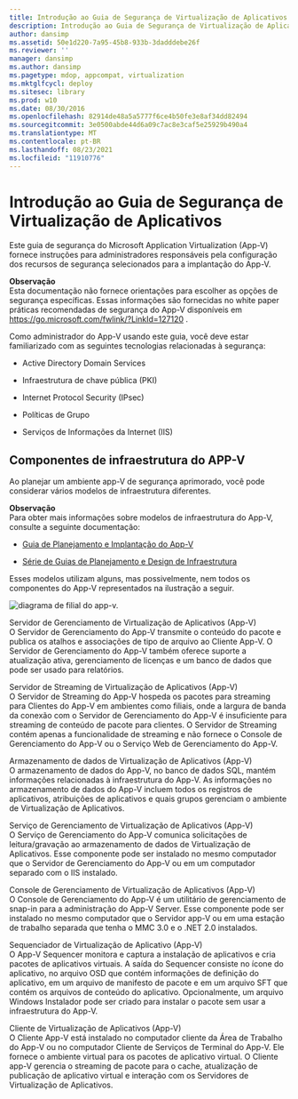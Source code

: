 ```yaml
---
title: Introdução ao Guia de Segurança de Virtualização de Aplicativos
description: Introdução ao Guia de Segurança de Virtualização de Aplicativos
author: dansimp
ms.assetid: 50e1d220-7a95-45b8-933b-3dadddebe26f
ms.reviewer: ''
manager: dansimp
ms.author: dansimp
ms.pagetype: mdop, appcompat, virtualization
ms.mktglfcycl: deploy
ms.sitesec: library
ms.prod: w10
ms.date: 08/30/2016
ms.openlocfilehash: 82914de48a5a5777f6ce4b50fe3e8af34dd82494
ms.sourcegitcommit: 3e0500abde44d6a09c7ac8e3caf5e25929b490a4
ms.translationtype: MT
ms.contentlocale: pt-BR
ms.lasthandoff: 08/23/2021
ms.locfileid: "11910776"
---
```

# <a name="introduction-to-the-application-virtualization-security-guide"></a>Introdução ao Guia de Segurança de Virtualização de Aplicativos


Este guia de segurança do Microsoft Application Virtualization (App-V) fornece instruções para administradores responsáveis pela configuração dos recursos de segurança selecionados para a implantação do App-V.

**Observação**  
Esta documentação não fornece orientações para escolher as opções de segurança específicas. Essas informações são fornecidas no white paper práticas recomendadas de segurança do App-V disponíveis em <https://go.microsoft.com/fwlink/?LinkId=127120> .

 

Como administrador do App-V usando este guia, você deve estar familiarizado com as seguintes tecnologias relacionadas à segurança:

-   Active Directory Domain Services

-   Infraestrutura de chave pública (PKI)

-   Internet Protocol Security (IPsec)

-   Políticas de Grupo

-   Serviços de Informações da Internet (IIS)

## <a name="app-v-infrastructure-components"></a>Componentes de infraestrutura do APP-V


Ao planejar um ambiente app-V de segurança aprimorado, você pode considerar vários modelos de infraestrutura diferentes.

**Observação**  
Para obter mais informações sobre modelos de infraestrutura do App-V, consulte a seguinte documentação:

-   [Guia de Planejamento e Implantação do App-V](https://go.microsoft.com/fwlink/?LinkId=122063)

-   [Série de Guias de Planejamento e Design de Infraestrutura](https://go.microsoft.com/fwlink/?LinkId=151986)

 

Esses modelos utilizam alguns, mas possivelmente, nem todos os componentes do App-V representados na ilustração a seguir.

![diagrama de filial do app-v.](images/appvbranchoffices.gif)

<a href="" id="application-virtualization--app-v--management-server"></a>Servidor de Gerenciamento de Virtualização de Aplicativos (App-V)  
O Servidor de Gerenciamento do App-V transmite o conteúdo do pacote e publica os atalhos e associações de tipo de arquivo ao Cliente App-V. O Servidor de Gerenciamento do App-V também oferece suporte a atualização ativa, gerenciamento de licenças e um banco de dados que pode ser usado para relatórios.

<a href="" id="application-virtualization--app-v--streaming-server"></a>Servidor de Streaming de Virtualização de Aplicativos (App-V)  
O Servidor de Streaming do App-V hospeda os pacotes para streaming para Clientes do App-V em ambientes como filiais, onde a largura de banda da conexão com o Servidor de Gerenciamento do App-V é insuficiente para streaming de conteúdo de pacote para clientes. O Servidor de Streaming contém apenas a funcionalidade de streaming e não fornece o Console de Gerenciamento do App-V ou o Serviço Web de Gerenciamento do App-V.

<a href="" id="application-virtualization--app-v--data-store"></a>Armazenamento de dados de Virtualização de Aplicativos (App-V)  
O armazenamento de dados do App-V, no banco de dados SQL, mantém informações relacionadas à infraestrutura do App-V. As informações no armazenamento de dados do App-V incluem todos os registros de aplicativos, atribuições de aplicativos e quais grupos gerenciam o ambiente de Virtualização de Aplicativos.

<a href="" id="application-virtualization--app-v--management-service"></a>Serviço de Gerenciamento de Virtualização de Aplicativos (App-V)  
O Serviço de Gerenciamento do App-V comunica solicitações de leitura/gravação ao armazenamento de dados de Virtualização de Aplicativos. Esse componente pode ser instalado no mesmo computador que o Servidor de Gerenciamento do App-V ou em um computador separado com o IIS instalado.

<a href="" id="application-virtualization--app-v--management-console"></a>Console de Gerenciamento de Virtualização de Aplicativos (App-V)  
O Console de Gerenciamento do App-V é um utilitário de gerenciamento de snap-in para a administração do App-V Server. Esse componente pode ser instalado no mesmo computador que o Servidor app-V ou em uma estação de trabalho separada que tenha o MMC 3.0 e o .NET 2.0 instalados.

<a href="" id="application-virtualization--app-v--sequencer"></a>Sequenciador de Virtualização de Aplicativo (App-V)  
O App-V Sequencer monitora e captura a instalação de aplicativos e cria pacotes de aplicativos virtuais. A saída do Sequencer consiste no ícone do aplicativo, no arquivo OSD que contém informações de definição do aplicativo, em um arquivo de manifesto de pacote e em um arquivo SFT que contém os arquivos de conteúdo do aplicativo. Opcionalmente, um arquivo Windows Instalador pode ser criado para instalar o pacote sem usar a infraestrutura do App-V.

<a href="" id="application-virtualization--app-v--client"></a>Cliente de Virtualização de Aplicativos (App-V)  
O Cliente App-V está instalado no computador cliente da Área de Trabalho do App-V ou no computador Cliente de Serviços de Terminal do App-V. Ele fornece o ambiente virtual para os pacotes de aplicativo virtual. O Cliente app-V gerencia o streaming de pacote para o cache, atualização de publicação de aplicativo virtual e interação com os Servidores de Virtualização de Aplicativos.

 

 





